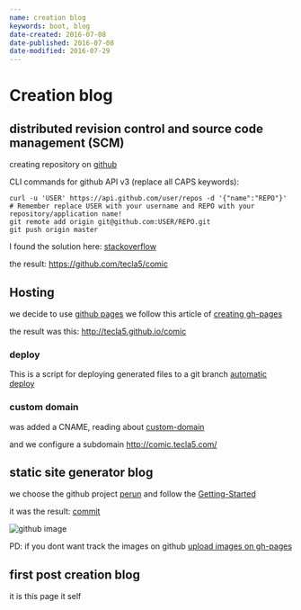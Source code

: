```yaml
---
name: creation blog
keywords: boot, blog
date-created: 2016-07-08
date-published: 2016-07-08
date-modified: 2016-07-29
---
```


# Creation blog

##  distributed revision control and source code management (SCM)
creating repository on [github](https://github.com/)

CLI commands for github API v3 (replace all CAPS keywords):

    curl -u 'USER' https://api.github.com/user/repos -d '{"name":"REPO"}'
    # Remember replace USER with your username and REPO with your repository/application name!
    git remote add origin git@github.com:USER/REPO.git
    git push origin master

I found the solution here: [stackoverflow](http://stackoverflow.com/questions/2423777/is-it-possible-to-create-a-remote-repo-on-github-from-the-cli-without-opening-br)

the result:
https://github.com/tecla5/comic


## Hosting

we decide to use [github pages](https://pages.github.com/)
we follow this article of [creating gh-pages](https://help.github.com/articles/creating-project-pages-manually/)

the result was this:
http://tecla5.github.io/comic

### deploy

This is a script for deploying generated files to a git branch
[automatic deploy](https://github.com/X1011/git-directory-deploy)

### custom domain
was added a CNAME, reading about [custom-domain](https://help.github.com/articles/using-a-custom-domain-with-github-pages/)

and we configure a subdomain
http://comic.tecla5.com/


##  static site generator blog
we choose the github project [perun](https://github.com/hashobject/perun)
 and follow the [Getting-Started](https://github.com/hashobject/perun/wiki/Getting-Started)


it was the result: [commit](https://github.com/tecla5/comic/commit/778fa6263be445296fc3caed9b7b2b1634e29139)


![github image](https://cloud.githubusercontent.com/assets/3462917/16172782/9c3d0286-358f-11e6-96c2-5fc38c53940a.png)

PD: if you dont want track the images on github
[upload images on gh-pages](http://solutionoptimist.com/2013/12/28/awesome-github-tricks/)

## first post creation blog
it is this page it self
